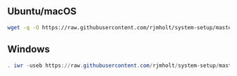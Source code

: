 ## Ubuntu/macOS

```sh
wget -q -O https://raw.githubusercontent.com/rjmholt/system-setup/master/run.sh | sudo -E bash -
```

## Windows

```powershell
. iwr -useb https://raw.githubusercontent.com/rjmholt/system-setup/master/run.ps1 | iex
```
